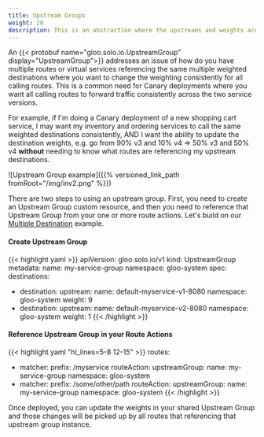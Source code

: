 ```yaml
---
title: Upstream Groups
weight: 20
description: This is an abstraction where the upstreams and weights are stored in a separate UpstreamGroup CRD. This makes it easier to reuse the same set of upstreams across multiple routes, and modify the membership of the group without changing the VirtualService definition. 
---
```


An {{< protobuf name="gloo.solo.io.UpstreamGroup" display="UpstreamGroup">}} addresses
an issue of how do you have multiple routes or virtual services referencing the same multiple weighted destinations where
you want to change the weighting consistently for all calling routes. This is a common need for Canary deployments
where you want all calling routes to forward traffic consistently across the two service versions.

For example, if I'm doing a Canary deployment of a new shopping cart service, I may want my inventory and ordering services
to call the same weighted destinations consistently, AND I want the ability to update the destination weights, e.g. go
from 90% v3 and 10% v4 => 50% v3 and 50% v4 **without** needing to know what routes are referencing my upstream destinations.

![Upstream Group example]({{% versioned_link_path fromRoot="/img/inv2.png" %}})

There are two steps to using an upstream group. First, you need to create an Upstream Group custom resource, and then you
need to reference that Upstream Group from your one or more route actions. Let's build on our [Multiple Destination](../multi_destination)
example.

#### Create Upstream Group

{{< highlight yaml >}}
apiVersion: gloo.solo.io/v1
kind: UpstreamGroup
metadata:
  name: my-service-group
  namespace: gloo-system
spec:
  destinations:
  - destination:
      upstream:
        name: default-myservice-v1-8080
        namespace: gloo-system
    weight: 9
  - destination:
      upstream:
        name: default-myservice-v2-8080
        namespace: gloo-system
    weight: 1
{{< /highlight >}}

#### Reference Upstream Group in your Route Actions

{{< highlight yaml "hl_lines=5-8 12-15" >}}
routes:
- matcher:
    prefix: /myservice
  routeAction:
    upstreamGroup:
      name: my-service-group
      namespace: gloo-system
- matcher:
    prefix: /some/other/path
  routeAction:
    upstreamGroup:
      name: my-service-group
      namespace: gloo-system
{{< /highlight >}}

Once deployed, you can update the weights in your shared Upstream Group and those changes will be picked up by all routes
that referencing that upstream group instance.
